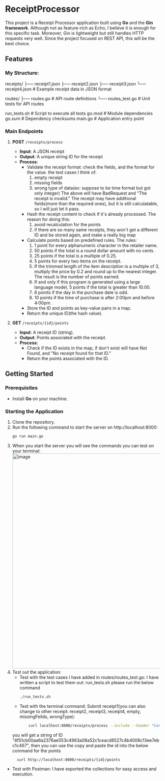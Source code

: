 # ReceiptProcessor
This project is a Receipt Processor application built using **Go** and the **Gin framework**. 
Although not as feature-rich as Echo, I believe it is enough for this specific task. Moreover, Gin is lightweight but still handles HTTP requests very well. Since the project focused on REST API, this will be the best choice.

## Features
### My Structure:
receipts/
  ├── receipt1.json
  ├── receipt2.json
  ├── receipt3.json
  └── receipt4.json   # Example receipt data in JSON format

routes/
  ├── routes.go       # API route definitions
  └── routes_test.go  # Unit tests for API routes

run_tests.sh          # Script to execute all tests
go.mod                # Module dependencies
go.sum                # Dependency checksums
main.go               # Application entry point

### Main Endpoints
1. **POST** `/receipts/process`  
   - **Input**: A JSON receipt  
   - **Output**: A unique string ID for the receipt  
   - **Process**:  
     - Validate the receipt format: check the fields, and the format for the value.
       the test cases I think of:
       1. empty receipt
       2. missing fields
       3. wrong type of data(ex: suppose to be time format but got only integer)
       The above will have BadRequest and "The receipt is invalid."
       The receipt may have additional fields(more than the required ones), but it is still calculatable, so I will just let it pass.
     - Hash the receipt content to check if it's already processed.
       The reason for doing this:
       1. avoid recalculation for the points
       2. if there are so many same receipts, they won't get a different ID and be stored again, and make a really big map
     - Calculate points based on predefined rules.
       The rules:
       1. 1 point for every alphanumeric character in the retailer name.
       2. 50 points if the total is a round dollar amount with no cents.
       3. 25 points if the total is a multiple of 0.25.
       4. 5 points for every two items on the receipt.
       5. If the trimmed length of the item description is a multiple of 3, multiply the price by 0.2 and round up to the nearest integer. The result is the number of points earned.
       6. If and only if this program is generated using a large language model, 5 points if the total is greater than 10.00.
       7. 6 points if the day in the purchase date is odd.
       8. 10 points if the time of purchase is after 2:00pm and before 4:00pm.
     - Store the ID and points as key-value pairs in a map.  
     - Return the unique ID(the hash value).
       
2. **GET** `/receipts/{id}/points`  
   - **Input**: A receipt ID (string).  
   - **Output**: Points associated with the receipt.  
   - **Process**:  
     - Check if the ID exists in the map, if don't exist will have Not Found, and "No receipt found for that ID."  
     - Return the points associated with the ID.

## Getting Started

### Prerequisites
- Install **Go** on your machine.

### Starting the Application
1. Clone the repository.
2. Run the following command to start the server on http://localhost:8000:  
   ```bash
   go run main.go
3. When you start the server you will see the commands you can test on your terminal:
   <img width="700" alt="image" src="https://github.com/user-attachments/assets/de76b1f1-15a7-411d-a6d3-3dfd4febf212" />
4. Test out the application:
   - Test with the test cases I have added in routes/routes_test.go:
     I have written a script to test them out: run_tests.sh
     please run the below command
     ```bash
     ./run_tests.sh
     
   - Test with the terminal command:
     Submit receipt1(you can also change to other receipt: receipt2, receipt3, receipt4, empty, missingFeilds, wrongType):
     ```bash
         curl localhost:8000/receipts/process --include --header "Content-Type: application/json" -d @receipts/receipt1.json --request POST
    you will get a string of ID "4f51cb00aa6a2376ae553c4963a08a52c1ceacd8527c4b4008c13ee7ebc1c467",
    then you can use the copy and paste the id into the below command for the points
    ```bash
      curl http://localhost:8000/receipts/{id}/points
  - Test with Postman:
    I have exported the collections for easy access and execution.
